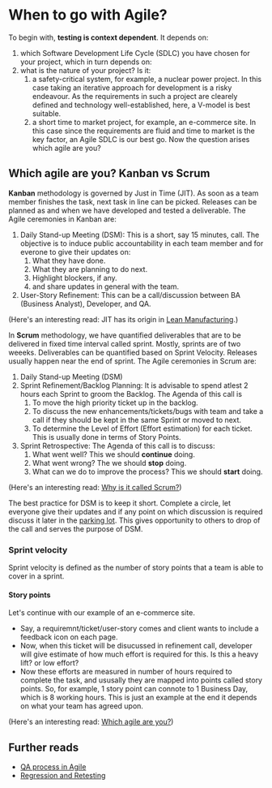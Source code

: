 # When to go with Agile?

To begin with, **testing is context dependent**. It depends on:
1. which Software Development Life Cycle (SDLC) you have chosen for your project, which in turn depends on:
2. what is the nature of your project? Is it:
    1. a safety-critical system, for example, a nuclear power project. In this case taking an iterative approach for development is a risky endeavour. As the requirements in such a project are clearely defined and technology well-established, here, a V-model is best suitable.
    2. a short time to market project, for example, an e-commerce site. In this case since the requirements are fluid and time to market is the key factor, an Agile SDLC is our best go. Now the question arises which agile are you?

## Which agile are you? Kanban vs Scrum

**Kanban** methodology is governed by Just in Time (JIT). As soon as a team member finishes the task, next task in line can be picked. Releases can be planned as and when we have developed and tested a deliverable. The Agile ceremonies in Kanban are:
1. Daily Stand-up Meeting (DSM): This is a short, say 15 minutes, call. The objective is to induce public accountability in each team member and for everone to give their updates on:
    1. What they have done.
    2. What they are planning to do next.
    3. Highlight blockers, if any.
    4. and share updates in general with the team.
3. User-Story Refinement: This can be a call/discussion between BA (Business Analyst), Developer, and QA.

(Here's an interesting read: JIT has its origin in [Lean Manufacturing](https://en.wikipedia.org/wiki/Lean_manufacturing).)

In **Scrum** methodology, we have quantified deliverables that are to be delivered in fixed time interval called sprint. Mostly, sprints are of two weeeks. Deliverables can be quantified based on Sprint Velocity. Releases usually happen near the end of sprint. The Agile ceremonies in Scrum are:
1. Daily Stand-up Meeting (DSM)
2. Sprint Refinement/Backlog Planning: It is advisable to spend atlest 2 hours each Sprint to groom the Backlog. The Agenda of this call is
    1. To move the high priority ticket up in the backlog.
    2. To discuss the new enhancements/tickets/bugs with team and take a call if they should be kept in the same Sprint or moved to next.
    3. To determine the Level of Effort (Effort estimation) for each ticket. This is usually done in terms of Story Points.
4. Sprint Retrospective: The Agenda of this call is to discuss:
    1. What went well? This we should **continue** doing.
    2. What went wrong? The we should **stop** doing.
    3. What can we do to improve the process? This we should **start** doing.

(Here's an interesting read: [Why is it called Scrum?](https://dzone.com/articles/scrum-whats-in-a-name))

The best practice for DSM is to keep it short. Complete a circle, let everyone give their updates and if any point on which discussion is required discuss it later in the [parking lot](https://www.wrike.com/agile-guide/faq/what-is-parking-lot-in-agile/). This gives opportunity to others to drop of the call and serves the purpose of DSM.

### Sprint velocity

Sprint velocity is defined as the number of story points that a team is able to cover in a sprint.

#### Story points

Let's continue with our example of an e-commerce site. 
- Say, a requiremnt/ticket/user-story comes and client wants to include a feedback icon on each page. 
- Now, when this ticket will be disucussed in refinement call, developer will give estimate of how much effort is required for this. Is this a heavy lift? or low effort? 
- Now these efforts are measured in number of hours required to complete the task, and ususally they are mapped into points called story points. So, for example, 1 story point can connote to 1 Business Day, which is 8 working hours. This is just an example at the end it depends on what your team has agreed upon.

(Here's an interesting read: [Which agile are you?](https://www.atlassian.com/agile/kanban/kanban-vs-scrum))

## Further reads

- [QA process in Agile](QA_process_in_agile)
- [Regression and Retesting](regression_and_retesting)
